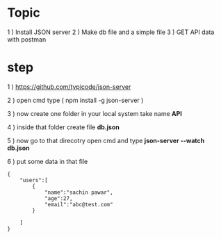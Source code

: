 # Topic

1 ) Install JSON server
2 ) Make db file and a simple file
3 ) GET API data with postman


# step

1 ) https://github.com/typicode/json-server

2 ) open cmd type ( npm install -g json-server ) 

3 ) now create one folder in your local system take name <b>API</b>

4 ) inside that folder create file <b>db.json</b>

5 ) now go to that direcotry open cmd and type <b>json-server --watch db.json </b>

6 ) put some data in that file


    {
        "users":[
            {
                "name":"sachin pawar",
                "age":27,
                "email":"abc@test.com"
            }

        ]
    }
